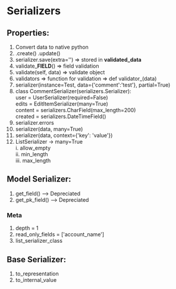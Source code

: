 # Serializers

## Properties:
1. Convert data to native python
2. .create() .update()
3. serializer.save(extra='') => stored in **validated_data**
4. validate_**FIELD**()  => field validation
5. validate(self, data) => validate object
6. validators => function for validation => def validator_(data)
7. serializer(instance=Test, data={'comment':'test'}, partial=True)
8. class CommentSerializer(serializers.Serializer):\
    user = UserSerializer(required=False)\
    edits = EditItemSerializer(many=True)\
    content = serializers.CharField(max_length=200)\
    created = serializers.DateTimeField()
9. serializer.errors
10. serializer(data, many=True)
11. serializer(data, context={'key': 'value'})
12. ListSerializer -> many=True\
 i. allow_empty\
 ii. min_length\
 iii. max_length

## Model Serializer:
1. get_field() --> Depreciated
2. get_pk_field() --> Depreciated
### Meta
1. depth = 1
2. read_only_fields = ['account_name']
3. list_serializer_class

## Base Serializer:
1. to_representation
2. to_internal_value
